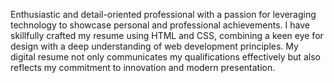 Enthusiastic and detail-oriented professional with a passion for leveraging technology to showcase personal and professional achievements. I have skillfully crafted my resume using HTML and CSS, combining a keen eye for design with a deep understanding of web development principles. My digital resume not only communicates my qualifications effectively but also reflects my commitment to innovation and modern presentation.
